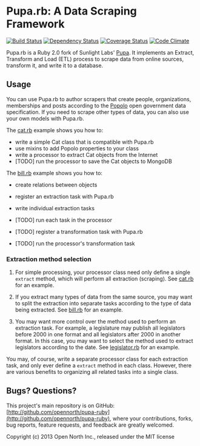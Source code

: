 # Pupa.rb: A Data Scraping Framework

[![Build Status](https://secure.travis-ci.org/opennorth/pupa-ruby.png)](http://travis-ci.org/opennorth/pupa-ruby)
[![Dependency Status](https://gemnasium.com/opennorth/pupa-ruby.png)](https://gemnasium.com/opennorth/pupa-ruby)
[![Coverage Status](https://coveralls.io/repos/opennorth/pupa-ruby/badge.png?branch=master)](https://coveralls.io/r/opennorth/pupa-ruby)
[![Code Climate](https://codeclimate.com/github/opennorth/pupa-ruby.png)](https://codeclimate.com/github/opennorth/pupa-ruby)

Pupa.rb is a Ruby 2.0 fork of Sunlight Labs' [Pupa](https://github.com/opencivicdata/pupa). It implements an Extract, Transform and Load (ETL) process to scrape data from online sources, transform it, and write it to a database.

## Usage

You can use Pupa.rb to author scrapers that create people, organizations, memberships and posts according to the [Popolo](http://popoloproject.com/) open government data specification. If you need to scrape other types of data, you can also use your own models with Pupa.rb.

The [cat.rb](http://opennorth.github.io/pupa-ruby/docs/cat.html) example shows you how to:

* write a simple Cat class that is compatible with Pupa.rb
* use mixins to add Popolo properties to your class
* write a processor to extract Cat objects from the Internet
* [TODO] run the processor to save the Cat objects to MongoDB

The [bill.rb](http://opennorth.github.io/pupa-ruby/docs/bill.html) example shows you how to:

* create relations between objects
* register an extraction task with Pupa.rb
* write individual extraction tasks
* [TODO] run each task in the processor

* [TODO] register a transformation task with Pupa.rb
* [TODO] run the processor's transformation task

### Extraction method selection

1.  For simple processing, your processor class need only define a single `extract` method, which will perform all extraction (scraping). See [cat.rb](http://opennorth.github.io/pupa-ruby/docs/cat.html) for an example.

1.  If you extract many types of data from the same source, you may want to split the extraction into separate tasks according to the type of data being extracted. See [bill.rb](http://opennorth.github.io/pupa-ruby/docs/bill.html) for an example.

1.  You may want more control over the method used to perform an extraction task. For example, a legislature may publish all legislators before 2000 in one format and all legislators after 2000 in another format. In this case, you may want to select the method used to extract legislators according to the date. See [legislator.rb](http://opennorth.github.io/pupa-ruby/docs/legislator.html) for an example.

You may, of course, write a separate processor class for each extraction task, and only ever define a `extract` method in each class. However, there are various benefits to organizing all related tasks into a single class.

## Bugs? Questions?

This project's main repository is on GitHub: [http://github.com/opennorth/pupa-ruby](http://github.com/opennorth/pupa-ruby), where your contributions, forks, bug reports, feature requests, and feedback are greatly welcomed.

Copyright (c) 2013 Open North Inc., released under the MIT license
